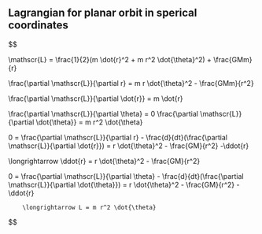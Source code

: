 ## Lagrangian for planar orbit in sperical coordinates

$$

\mathscr{L} = \frac{1}{2}(m \dot{r}^2 + m r^2 \dot{\theta}^2) + \frac{GMm}{r}

\frac{\partial \mathscr{L}}{\partial r} = m r \dot{\theta}^2 - \frac{GMm}{r^2}

\frac{\partial \mathscr{L}}{\partial \dot{r}} = m \dot{r}

\frac{\partial \mathscr{L}}{\partial \theta} = 0
\frac{\partial \mathscr{L}}{\partial \dot{\theta}} = m r^2 \dot{\theta}


0 = \frac{\partial \mathscr{L}}{\partial r} -
        \frac{d}{dt}(\frac{\partial \mathscr{L}}{\partial \dot{r}}) = r
        \dot{\theta}^2 - \frac{GM}{r^2} -\ddot{r}

\longrightarrow \ddot{r} = r \dot{\theta}^2 - \frac{GM}{r^2}

0 = \frac{\partial \mathscr{L}}{\partial \theta} -
        \frac{d}{dt}(\frac{\partial \mathscr{L}}{\partial \dot{\theta}}) = r
        \dot{\theta}^2 - \frac{GM}{r^2} -\ddot{r}

        \longrightarrow L = m r^2 \dot{\theta}


$$
